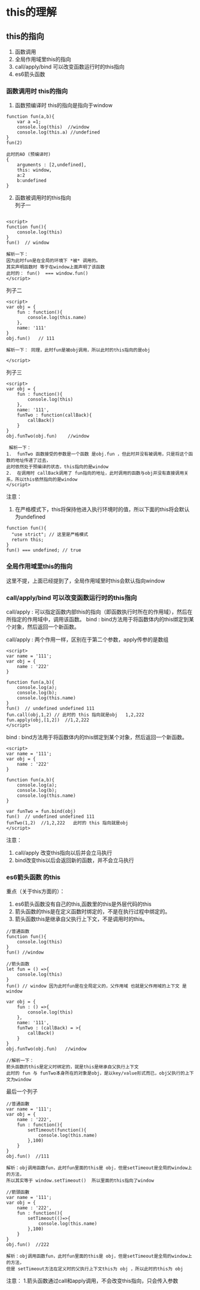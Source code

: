 # this的理解
## this的指向
1. 函数调用
2. 全局作用域里this的指向
3. call/apply/bind 可以改变函数运行时的this指向
4. es6箭头函数

### 函数调用时 this的指向
1. 函数预编译时 this的指向是指向于window
```
function fun(a,b){
	var a =1;
	console.log(this)  //window
	console.log(this.a) //undefined
}
fun(2)

此时的AO (预编译时)
{
	arguments : [2,undefined],
	this: window,   
	a:2
	b:undefined
}

```

2. 函数被调用时的this指向  
列子一
```

<script>
function fun(){
	console.log(this)
}
fun()  // window 

解析一下：
因为此时fun是在全局的环境下 *被* 调用的。 
其实声明函数时 等于在window上面声明了该函数
此时的： fun()  === window.fun()
</script>
```

列子二 
```
<script>
var obj = {
	fun : function(){
		console.log(this.name)
	},
	name: '111'
}
obj.fun()   // 111

解析一下： 同理，此时fun是被obj调用，所以此时的this指向的是obj

</script>
```
列子三
```
<script>
var obj = {
	fun : function(){
		console.log(this)
	},
	name: '111',				
	funTwo : function(callBack){
		callBack()
	}
}
obj.funTwo(obj.fun)    //window
 
 解析一下：
1.  funTwo 函数接受的参数是一个函数 是obj.fun ，但此时并没有被调用，只是将这个函数的地址传递了过去，
此时依然处于预编译的状态，this指向的是window
2.  在调用时 callBack调用了 fun指向的地址，此时调用的函数与obj并没有直接调用关系，所以this依然指向的是window
</script>

```

注意：
1. 在严格模式下，this将保持他进入执行环境时的值，所以下面的this将会默认为undefined
```
function fun(){
  "use strict"; // 这里是严格模式
  return this;  
}
fun() === undefined; // true
```

### 全局作用域里this的指向
这里不提，上面已经提到了，全局作用域里时this会默认指向window

### call/apply/bind 可以改变函数运行时的this指向

call/apply : 可以指定函数内部this的指向（即函数执行时所在的作用域），然后在所指定的作用域中，调用该函数。
bind : bind方法用于将函数体内的this绑定到某个对象，然后返回一个新函数。

call/apply : 两个作用一样，区别在于第二个参数，apply传参的是数组 
```
<script>
var name = '111';
var obj = {
	name : '222'
}
		
function fun(a,b){
	console.log(a);
	console.log(b);
	console.log(this.name)
}
fun()  // undefined undefined 111 
fun.call(obj,1,2) // 此时的 this 指向就是obj   1,2,222
fun.apply(obj,[1,2])  //1,2,222 
</script>
```

bind : bind方法用于将函数体内的this绑定到某个对象，然后返回一个新函数。
```
<script>
var name = '111';
var obj = {
	name : '222'
}
		
function fun(a,b){
	console.log(a);
	console.log(b);
	console.log(this.name)
}

var funTwo = fun.bind(obj)
fun()  // undefined undefined 111 
funTwo(1,2)  //1,2,222   此时的 this 指向就是obj
</script>
```
注意：
1. call/apply 改变this指向以后并会立马执行
2. bind改变this以后会返回新的函数，并不会立马执行


### es6箭头函数 的this
重点（关于this方面的）：
1. es6箭头函数没有自己的this,函数里的this是外层代码的this
2. 箭头函数的this是在定义函数时绑定的，不是在执行过程中绑定的。 
3. 箭头函数this是继承自父执行上下文，不是调用时的this。
```
//普通函数
function fun(){
	console.log(this)
}
fun() //window

//箭头函数
let fun = () =>{
	console.log(this)
}
fun() // window 因为此时fun是在全局定义的，父作用域 也就是父作用域的上下文 是window
```

```
var obj = {
	fun : () =>{
		console.log(this)
	},
	name: '111',				
	funTwo : (callBack) = >{
		callBack()
	}
}
obj.funTwo(obj.fun)   //window

//解析一下：
箭头函数的this是定义时绑定的，就是this是继承自父执行上下文
此时的 fun 与 funTwo本身所在的对象是obj，是以key/value形式而已，obj父执行的上下文为window

```

最后一个列子
```
//普通函數
var name = '111';
var obj = {
	name : '222',
	fun : function(){
		setTimeout(function(){
			console.log(this.name) 
		},100)
	}
}
obj.fun()  //111   

解析：obj调用函数fun，此时fun里面的this是 obj，但是setTimeout是全局的window上的方法，
所以其实等于 window.setTimeout()  所以里面的this指向了window

//箭頭函數
var name = '111';
var obj = {
	name : '222',
	fun : function(){
		setTimeout(()=>{
			console.log(this.name) 
		},100)
	}
}
obj.fun()  //222

解析：obj调用函数fun，此时fun里面的this是 obj，但是setTimeout是全局的window上的方法，
但是 setTimeout方法在定义时的父执行上下文this为 obj ，所以此时的this为 obj

```

注意：
1.箭头函数通过call和apply调用，不会改变this指向，只会传入参数	
